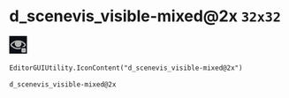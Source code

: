 # d_scenevis_visible-mixed@2x `32x32`
<img src="/img/d_scenevis_visible-mixed@2x.png" width=32 height=32>

``` CSharp
EditorGUIUtility.IconContent("d_scenevis_visible-mixed@2x")
```
```
d_scenevis_visible-mixed@2x
```
